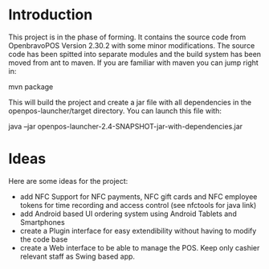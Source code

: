 Introduction
============

This project is in the phase of forming. It contains the source code from OpenbravoPOS Version 2.30.2 
with some minor modifications. The source code has been spitted into separate modules and the build system
has been moved from ant to maven. If you are familiar with maven you can jump right in:

  mvn package

This will build the project and create a jar file with all dependencies in the 
openpos-launcher/target directory. You can launch this file with:

  java –jar openpos-launcher-2.4-SNAPSHOT-jar-with-dependencies.jar

Ideas
============

Here are some ideas for the project:

 * add NFC Support for NFC payments, NFC gift cards and NFC employee tokens for time recording and access control (see nfctools for java link)
 * add Android based UI ordering system using Android Tablets and Smartphones
 * create a Plugin interface for easy extendibility without having to modify the code base
 * create a Web interface to be able to manage the POS. Keep only cashier relevant staff as Swing based app. 


